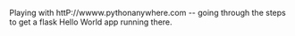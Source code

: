 Playing with httP://wwww.pythonanywhere.com -- going through the steps to get a flask Hello World app running there.
